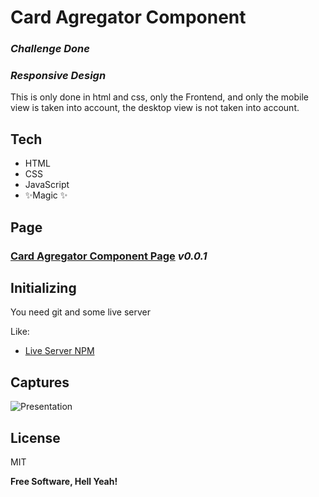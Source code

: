 # Card Agregator Component
### _Challenge Done_
### _Responsive Design_


This is only done in html and css, only the Frontend, and only the mobile view is taken into account, the desktop view is not taken into account.
## Tech
- HTML
- CSS
- JavaScript
- ✨Magic ✨



## Page

### [Card Agregator Component Page](https://pxnditxyr.github.io/card-agregator-component/) _v0.0.1_

## Initializing
You need git and some live server

Like:
- [Live Server NPM](https://www.npmjs.com/package/live-server)


## Captures
![Presentation](https://i.ibb.co/KDzcbDr/2021-10-01-02-07-18-1.gif)

## License

MIT

**Free Software, Hell Yeah!**
